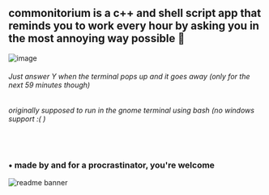 ## commonitorium is a c++ and shell script app that reminds you to work every hour by asking you in the most annoying way possible 🤖

![image](https://github.com/user-attachments/assets/3854e582-8058-499a-95e4-9642221c11c2)

###### Just answer Y when the terminal pops up and it goes away (only for the next 59 minutes though)
###### originally supposed to run in the gnome terminal using bash (no windows support :( )
<br>

### • made by and for a procrastinator, you're welcome

![readme banner](https://github.com/user-attachments/assets/65ff1c69-37e0-4438-8553-83305ef4407a)
